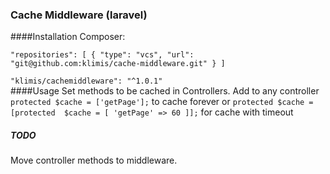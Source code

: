 ### Cache Middleware (laravel)
####Installation
Composer:

`"repositories": [
         {
             "type": "vcs",
             "url":  "git@github.com:klimis/cache-middleware.git"
         }
     ]`

`"klimis/cachemiddleware": "^1.0.1"`     
####Usage
Set methods to be cached in Controllers. Add to any controller `protected $cache = ['getPage'];` to cache forever or `protected $cache = [protected  $cache = [
                                                                                                 'getPage' => 60
                                                                                             ]];` 
for cache with timeout


##### TODO
Move controller methods to middleware.
